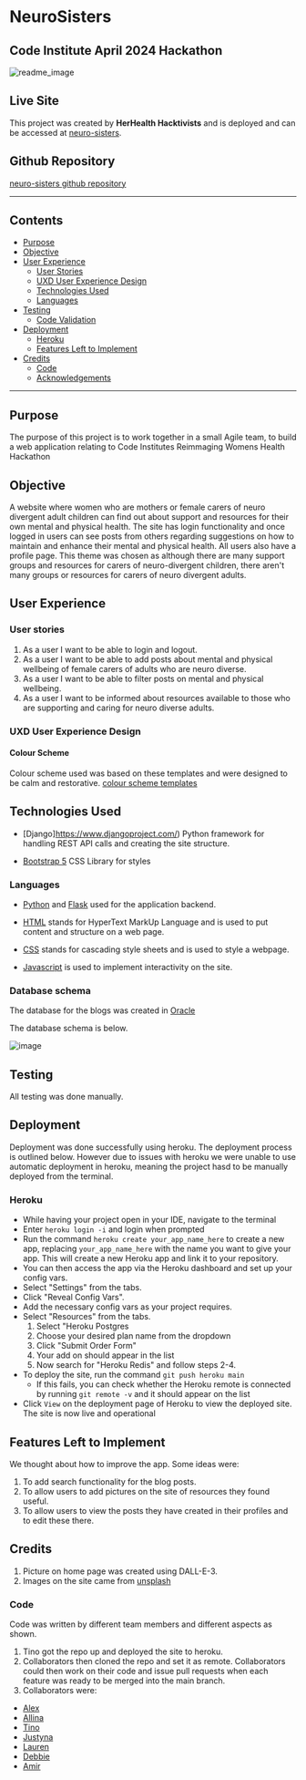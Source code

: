 # NeuroSisters

## Code Institute April 2024 Hackathon
![readme_image](https://github.com/tinobragaa/neuro-sisters/assets/20447596/aebadcd4-14da-4fcb-96c8-2c7f6c339306)


## Live Site

This project was created by **HerHealth Hacktivists** and is deployed and can be accessed at [neuro-sisters](https://neuro-sisters-37c8c20181fb.herokuapp.com/).

## Github Repository

[neuro-sisters github repository](https://github.com/tinobragaa/neuro-sisters)

***
## Contents
- [Purpose](#purpose)
- [Objective](#objective)
- [User Experience](#user-experience)
  - [User Stories](#user-stories)
  - [UXD User Experience Design](#uxd-user-experience-design)
  - [Technologies Used](#technologies-used)
  - [Languages](#languages)
- [Testing](#testing)
  - [Code Validation](#code-validation)
- [Deployment](#deployment)
  - [Heroku](#heroku)
  - [Features Left to Implement](#features-left-to-implement)
- [Credits](#credits)
  - [Code](#code)
  - [Acknowledgements](#acknowledgements)
***

## Purpose

The purpose of this project is to work together in a small Agile team, to build a web application relating to Code Institutes Reimmaging Womens Health Hackathon

## Objective
A website where women who are mothers or female carers of  neuro divergent adult children can find out about support and resources for their own mental and physical health.  The site has login functionality and once logged in users can see posts from others regarding suggestions on how to maintain and enhance their mental and physical health.  All users also have a profile page.  This theme was chosen as although there are many support groups and resources for carers of neuro-divergent children, there aren't many groups or resources for carers of neuro divergent adults.


## User Experience

### User stories
1.  As a user I want to be able to login and logout.
2.  As a user I want to be able to add posts about mental and physical wellbeing of female carers of adults who are neuro diverse.
3.  As a user I want to be able to filter posts on mental and physical wellbeing.
4.  As a user I want to be informed about resources available to those who are supporting and caring for neuro diverse adults.


### UXD User Experience Design

#### Colour Scheme

Colour scheme used was based on these templates and were designed to be calm and restorative.
[colour scheme templates](https://colorhunt.co/)

 

## Technologies Used

* [Django]https://www.djangoproject.com/) Python framework for handling REST API calls and creating the site structure.

* [Bootstrap 5](https://getbootstrap.com/docs/5.0/getting-started/introduction/) CSS Library for styles

### Languages

* [Python](https://www.python.org/) and [Flask](https://flask.palletsprojects.com/) used for the application backend.

* [HTML](https://devdocs.io/html/) stands for HyperText MarkUp Language and is used to put content and structure on a web page.

* [CSS](https://devdocs.io/css/) stands for cascading style sheets and is used to style a webpage.

* [Javascript](https://www.w3schools.com/js/DEFAULT.asp) is used to implement interactivity on the site.

### Database schema

The database for the blogs was created in [Oracle](https://www.pro-dba.com/oracle-services/oracle-support/)

The database schema is below.

![image](https://github.com/tinobragaa/neuro-sisters/assets/20447596/273f41b1-f7e9-48a3-b3b2-3d5578f28e37)


## Testing

All testing was done manually.

## Deployment

Deployment was done successfully using heroku. The deployment process is outlined below. However due to issues with heroku we were unable to use automatic deployment in heroku, meaning the project hasd to be manually deployed from the terminal.

### Heroku

- While having your project open in your IDE, navigate to the terminal
- Enter ```heroku login -i``` and login when prompted
- Run the command ```heroku create your_app_name_here``` to create a new app, replacing ```your_app_name_here``` with the name you want to give your app. This will create a new Heroku app and link it to your repository.
- You can then access the app via the Heroku dashboard and set up your config vars.
- Select "Settings" from the tabs.
- Click "Reveal Config Vars".
- Add the necessary config vars as your project requires.
- Select "Resources" from the tabs.
  1. Select "Heroku Postgres
  1. Choose your desired plan name from the dropdown
  1. Click "Submit Order Form"
  1. Your add on should appear in the list
  1. Now search for "Heroku Redis" and follow steps 2-4.
- To deploy the site, run the command ```git push heroku main```
  - If this fails, you can check whether the Heroku remote is connected by running ```git remote -v``` and it should appear on the list
 - Click `View` on the deployment page of Heroku to view the deployed site.
The site is now live and operational

## Features Left to Implement

We thought about how to improve the app. Some ideas were:
1. To add search functionality for the blog posts.
2. To allow users to add pictures on the site of resources they found useful.
3. To allow users to view the posts they have created in their profiles and to edit these there.

## Credits

1. Picture on home page was created using DALL-E-3.
2. Images on the site came from [unsplash](https://unsplash.com/)
   

### Code

Code was written by different team members and different aspects as shown.
1. Tino got the repo up and deployed the site to heroku. 
2. Collaborators then cloned the repo and set it as remote. Collaborators could then work on their code and issue pull requests when each feature was ready to be merged into the main branch.
3. Collaborators were:
  - [Alex](https://github.com/alexandergrib)
  - [Allina](https://github.com/TeodoraAlina)
  - [Tino](https://github.com/tinobragaa)
  - [Justyna](https://github.com/justynath)
  - [Lauren](https://github.com/Lauren21717)
  - [Debbie](https://github.com/debbiect246)
  - [Amir](https://github.com/AmirAkmed)


